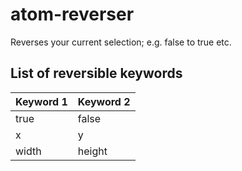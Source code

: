 # atom-reverser
Reverses your current selection; e.g. false to true etc.

## List of reversible keywords
| Keyword 1 | Keyword 2 |
|-----------|-----------|
| true      | false     |
| x         | y         |
| width     | height    |
